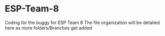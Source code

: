 # ESP-Team-8

Coding for the buggy for ESP Team 8
The file organization will be detalied here as more folders/Branches get added
